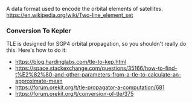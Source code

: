A data format used to encode the orbital elements of satellites. https://en.wikipedia.org/wiki/Two-line_element_set

### Conversion To Kepler
TLE is designed for SGP4 orbital propagation, so you shouldn't really do this. Here's how to do it:
 - https://blog.hardinglabs.com/tle-to-kep.html
 - https://space.stackexchange.com/questions/35166/how-to-find-t%E2%82%80-and-other-parameters-from-a-tle-to-calculate-an-approximate-mean
 - https://forum.orekit.org/t/tle-propagator-a-computation/681
 - https://forum.orekit.org/t/conversion-of-tle/375